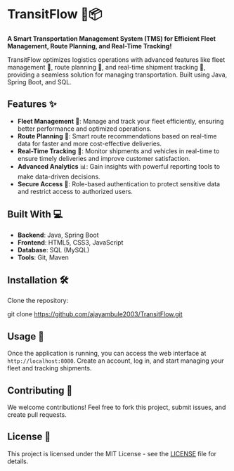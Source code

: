 
# TransitFlow 🚚📦

**A Smart Transportation Management System (TMS) for Efficient Fleet Management, Route Planning, and Real-Time Tracking!** 

TransitFlow optimizes logistics operations with advanced features like fleet management 🚛, route planning 📍, and real-time shipment tracking 🚨, providing a seamless solution for managing transportation. Built using Java, Spring Boot, and SQL.

## Features ✨   

- **Fleet Management** 🚛: Manage and track your fleet efficiently, ensuring better performance and optimized operations. 
- **Route Planning** 📍: Smart route recommendations based on real-time data for faster and more cost-effective deliveries.
- **Real-Time Tracking** 🚨: Monitor shipments and vehicles in real-time to ensure timely deliveries and improve customer satisfaction.
- **Advanced Analytics** 📊: Gain insights with powerful reporting tools to make data-driven decisions. 
- **Secure Access** 🔐: Role-based authentication to protect sensitive data and restrict access to authorized users. 

## Built With 💻  
 
- **Backend**: Java, Spring Boot
- **Frontend**: HTML5, CSS3, JavaScript 
- **Database**: SQL (MySQL)
- **Tools**: Git, Maven
  
## Installation 🛠 
Clone the repository:
   
   git clone https://github.com/ajayambule2003/TransitFlow.git
   
  
## Usage 🚀
 
Once the application is running, you can access the web interface at `http://localhost:8080`. Create an account, log in, and start managing your fleet and tracking shipments.

## Contributing 🤝
 
We welcome contributions! Feel free to fork this project, submit issues, and create pull requests.
 
## License 📄

This project is licensed under the MIT License - see the [LICENSE](LICENSE) file for details.

